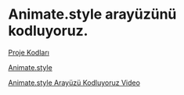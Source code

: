 # Animate.style arayüzünü kodluyoruz.

[Proje Kodları](https://github.com/gohugotr/html-css-arayuz-tasarimlari/tree/animate-style-arayuz-tasarimi)

[Animate.style](https://animate.style/#documentation)

[Animate.style Arayüzü Kodluyoruz Video](https://www.youtube.com/watch?v=PBUhnh8xg80&list=PLfAfrKyDRWrFg0byGVf_uJxyPPumWDSRA&index=8)
